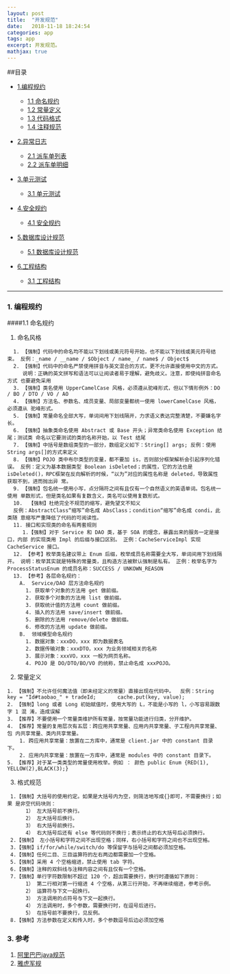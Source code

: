 ```yaml
---
layout: post
title:  "开发规范"
date:   2018-11-18 18:24:54
categories: app
tags: app
excerpt: 开发规范。
mathjax: true
---
```


##目录
* [1.编程规约](#编程规约)
    * [<font class="fontcolor">1.1 命名规约</font>](#命名规约)
    * [<font class="fontcolor">1.2 常量定义</font>](#常量定义)
    * [<font class="fontcolor">1.3 代码格式</font>](#代码格式)
    * [<font class="fontcolor">1.4 注释规范</font>](#注释规范)
* [2.异常日志](#异常日志)
    * [<font class="fontcolor">2.1 派车单列表</font>](#派车单列表)
    * [<font class="fontcolor">2.2 派车单明细</font>](#派车单明细)
  
* [3.单元测试](#单元测试)
    * [<font class="fontcolor">3.1 单元测试</font>](#单元测试)
* [4.安全规约](#安全规约)
    * [<font class="fontcolor">4.1 安全规约</font>](#安全规约)
* [5.数据库设计规范](#数据库设计规范)
    * [<font class="fontcolor">5.1 数据库设计规范</font>](#数据库设计规范)
* [6.工程结构](#工程结构)
    * [<font class="fontcolor">3.1 工程结构</font>](#工程结构)
   
---

### 1. 编程规约
####1.1 命名规约
  1. 命名风格
   
  ```text
    1. 【强制】代码中的命名均不能以下划线或美元符号开始，也不能以下划线或美元符号结束。 反例：_name / __name / $Object / name_ / name$ / Object$ 
    2. 【强制】代码中的命名严禁使用拼音与英文混合的方式，更不允许直接使用中文的方式。 
       说明：正确的英文拼写和语法可以让阅读者易于理解，避免歧义。注意，即使纯拼音命名方式 也要避免采用
    3. 【强制】类名使用 UpperCamelCase 风格，必须遵从驼峰形式，但以下情形例外：DO / BO / DTO / VO / AO 
    4. 【强制】方法名、参数名、成员变量、局部变量都统一使用 lowerCamelCase 风格，必须遵从 驼峰形式。 
    5. 【强制】常量命名全部大写，单词间用下划线隔开，力求语义表达完整清楚，不要嫌名字长。
    6. 【强制】抽象类命名使用 Abstract 或 Base 开头；异常类命名使用 Exception 结尾；测试类 命名以它要测试的类的名称开始，以 Test 结尾
    7. 【强制】中括号是数组类型的一部分，数组定义如下：String[] args; 反例：使用 String args[]的方式来定义
    8. 【强制】POJO 类中布尔类型的变量，都不要加 is，否则部分框架解析会引起序列化错误。 反例：定义为基本数据类型 Boolean isDeleted；的属性，它的方法也是 isDeleted()，RPC框架在反向解析的时候，“以为”对应的属性名称是 deleted，导致属性获取不到，进而抛出异 常。 
    9. 【强制】包名统一使用小写，点分隔符之间有且仅有一个自然语义的英语单词。包名统一使用 单数形式，但是类名如果有复数含义，类名可以使用复数形式。 
    10.  【强制】杜绝完全不规范的缩写，避免望文不知义
    反例：AbstractClass“缩写”命名成 AbsClass；condition“缩写”命名成 condi，此类随 意缩写严重降低了代码的可阅读性。 
    11. 接口和实现类的命名有两套规则
       1.【强制】对于 Service 和 DAO 类，基于 SOA 的理念，暴露出来的服务一定是接口，内部 的实现类用 Impl 的后缀与接口区别。 正例：CacheServiceImpl 实现 CacheService 接口。
    12. 【参考】枚举类名建议带上 Enum 后缀，枚举成员名称需要全大写，单词间用下划线隔开。 说明：枚举其实就是特殊的常量类，且构造方法被默认强制是私有。 正例：枚举名字为 ProcessStatusEnum 的成员名称：SUCCESS / UNKOWN_REASON
    13. 【参考】各层命名规约： 
      A.  Service/DAO 层方法命名规约 
        1. 获取单个对象的方法用 get 做前缀。    
        2. 获取多个对象的方法用 list 做前缀。    
        3. 获取统计值的方法用 count 做前缀。    
        4. 插入的方法用 save/insert 做前缀。    
        5. 删除的方法用 remove/delete 做前缀。    
        6. 修改的方法用 update 做前缀。
      B.  领域模型命名规约 
        1. 数据对象：xxxDO，xxx 即为数据表名
        2. 数据传输对象：xxxDTO，xxx 为业务领域相关的名称
        3. 展示对象：xxxVO，xxx 一般为网页名称。 
        4. POJO 是 DO/DTO/BO/VO 的统称，禁止命名成 xxxPOJO。     
  ```
  2.  常量定义 
   ```text
   1. 【强制】不允许任何魔法值（即未经定义的常量）直接出现在代码中。  反例：String key = "Id#taobao_" + tradeId;       cache.put(key, value); 
   2. 【强制】long 或者 Long 初始赋值时，使用大写的 L，不能是小写的 l，小写容易跟数字 1 混 淆，造成误解
   3. 【推荐】不要使用一个常量类维护所有常量，按常量功能进行归类，分开维护。 
   4. 【推荐】常量的复用层次有五层：跨应用共享常量、应用内共享常量、子工程内共享常量、包 内共享常量、类内共享常量。  
       1. 跨应用共享常量：放置在二方库中，通常是 client.jar 中的 constant 目录下。  
       2. 应用内共享常量：放置在一方库中，通常是 modules 中的 constant 目录下。  
   5. 【推荐】对于某一类类型的常量使用枚举。例如 ： 颜色 public Enum {RED(1), YELLOW(2),BLACK(3);} 
   ```
  3. 格式规范
  ```text
   1.【强制】大括号的使用约定。如果是大括号内为空，则简洁地写成{}即可，不需要换行；如果 是非空代码块则：
        1） 左大括号前不换行。  
        2） 左大括号后换行。  
        3） 右大括号前换行。  
        4） 右大括号后还有 else 等代码则不换行；表示终止的右大括号后必须换行。
   2.【强制】 左小括号和字符之间不出现空格；同样，右小括号和字符之间也不出现空格。
   3.【强制】if/for/while/switch/do 等保留字与括号之间都必须加空格。 
   4.【强制】任何二目、三目运算符的左右两边都需要加一个空格。 
   5.【强制】采用 4 个空格缩进，禁止使用 tab 字符。
   6.【强制】注释的双斜线与注释内容之间有且仅有一个空格。
   7.【强制】单行字符数限制不超过 120 个，超出需要换行，换行时遵循如下原则：  
        1） 第二行相对第一行缩进 4 个空格，从第三行开始，不再继续缩进，参考示例。  
        2） 运算符与下文一起换行。  
        3） 方法调用的点符号与下文一起换行。  
        4） 方法调用时，多个参数，需要换行时，在逗号后进行。  
        5） 在括号前不要换行，见反例。
   8.【强制】方法参数在定义和传入时，多个参数逗号后边必须加空格
  ```

### 3. 参考
  1. [阿里巴巴java规范](https://github.com/alibaba/p3c)
  2. [雅虎军规](https://developer.yahoo.com/performance/?guccounter=1)